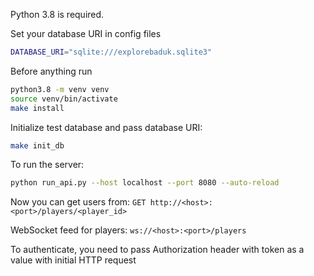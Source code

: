 Python 3.8 is required.

Set your database URI in config files

```bash
DATABASE_URI="sqlite:///explorebaduk.sqlite3"
```

Before anything run

```bash
python3.8 -m venv venv
source venv/bin/activate
make install
```

Initialize test database and pass database URI:
```bash
make init_db
```

To run the server:
```bash
python run_api.py --host localhost --port 8080 --auto-reload
```

Now you can get users from:
```GET http://<host>:<port>/players/<player_id>```

WebSocket feed for players:
```ws://<host>:<port>/players```

To authenticate, you need to pass Authorization header with token as a value with initial HTTP request
